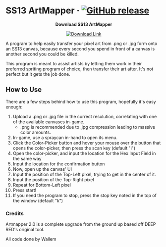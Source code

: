 # SS13 ArtMapper &middot; [![GitHub release](https://img.shields.io/github/v/release/Wallemations/ss13_artmapper?color=blue&label=Current%20Version)](https://github.com/Wallemations/ss13_artmapper/releases/latest)

<p align="center"><b>Download SS13 ArtMapper</b></p>
<p align="center">
  <a href="https://github.com/Wallemations/ss13_artmapper/releases/download/v2.3/ArtMapper2.exe">
    <img src="https://img.shields.io/badge/Download-ArtMapper2.exe-blue?style=for-the-badge&logo=github" alt="Download Link"/>
  </a>
</p>


A program to help easily transfer your pixel art from .png or .jpg form onto an SS13 canvas, 
because every second you spend in front of a canvas is another second you could be killed.

This program is meant to assist artists by letting them work in their preferred spriting program of choice,
then transfer their art after. It's not perfect but it gets the job done.


## How to Use
There are a few steps behind how to use this program, hopefully it's easy enough:

1) Upload a .png or .jpg file in the correct resolution, correlating with one of the available canvases in-game.
    - .png is recommended due to .jpg compression leading to massive color amounts.
2) In-game, use a spraycan in-hand to open its menu. 
3) Click the Color-Picker button and hover your mouse over the button that opens the color-picker, then press the scan key (default "i")
4) Open the color-picker, and input the location for the Hex Input Field in the same way
5) Input the location for the confirmation button
6) Now, open up the canvas' UI
7) Input the position of the Top-Left pixel, trying to get in the center of it.
8) Input the position of the Top-Right pixel
9) Repeat for Bottom-Left pixel
10) Press start!
11) If you need the program to stop, press the stop key noted in the top of the window (default "k")


### Credits

Artmapper 2.0 is a complete upgrade from the ground up based off DEEP RED's original tool.

All code done by Wallem